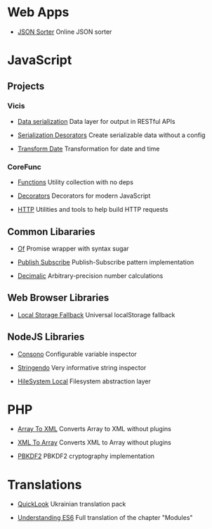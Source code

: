 # Web Apps

- [JSON Sorter](https://r37r0m0d3l.github.io/json_sort/)
  Online JSON sorter

# JavaScript

## Projects

### Vicis

- [Data serialization](https://npmjs.com/package/vicis)
  Data layer for output in RESTful APIs

- [Serialization Desorators](https://npmjs.com/package/@vicis/decorators)
  Create serializable data without a config

- [Transform Date](https://npmjs.com/package/@vicis/transform-date)
  Transformation for date and time

### CoreFunc

- [Functions](https://npmjs.com/package/@corefunc/corefunc)
  Utility collection with no deps

- [Decorators](https://npmjs.com/package/@corefunc/decorators)
  Decorators for modern JavaScript

- [HTTP](https://npmjs.com/package/@corefunc/http)
  Utilities and tools to help build HTTP requests

## Common Libararies

- [Of](https://npmjs.com/package/@r37r0m0d3l/of)
  Promise wrapper with syntax sugar

- [Publish Subscribe](https://npmjs.com/package/@r37r0m0d3l/publish_subscribe)
  Publish-Subscribe pattern implementation

- [Decimalic](https://npmjs.com/package/decimalic)
  Arbitrary-precision number calculations

## Web Browser Libraries

- [Local Storage Fallback](https://npmjs.com/package/fallback-local-storage)
  Universal localStorage fallback

## NodeJS Libraries

- [Consono](https://npmjs.com/package/consono)
  Configurable variable inspector

- [Stringendo](https://npmjs.com/package/stringendo)
  Very informative string inspector

- [HileSystem Local](https://npmjs.com/package/@hilesystem/local)
  Filesystem abstraction layer

# PHP

- [Array To XML](https://github.com/r37r0m0d3l/Array-to-XML-PHP)
  Converts Array to XML without plugins

- [XML To Array](https://github.com/r37r0m0d3l/XmlToArray)
  Converts XML to Array without plugins

- [PBKDF2](https://github.com/r37r0m0d3l/PBKDF2-implementation-PHP)
  PBKDF2 cryptography implementation

# Translations

- [QuickLook](https://github.com/r37r0m0d3l/QuickLook)
  Ukrainian translation pack

- [Understanding ES6](https://github.com/LambdaBooks/understandinges6ua)
  Full translation of the chapter "Modules"
